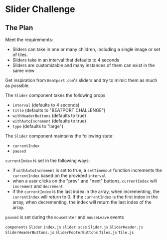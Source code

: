 # Slider Challenge

## The Plan

Meet the requirements:
- Sliders can take in one or many children, including a single image or set of tiles.
- Sliders take in an interval that defaults to 4 seconds
- Sliders are customizable and many instances of them can exist in the same view

Get inspiration from `Beatport.com`'s sliders and try to mimic them as much as possible.

The `Slider` component takes the following props
- `interval` (defaults to 4 seconds)
- `title` (defaults to "BEATPORT CHALLENGE")
- `withHeaderButtons` (defaults to true)
- `withAutoIncrement` (defaults to true)
- `type` (defaults to "large")

The `Slider` component maintains the following state:
- `currentIndex`
- `paused`

`currentIndex` is set in the following ways:
- if `withAutoIncrement` is set to true, a `setTimemout` function increments the `currentIndex` based on the provided `interval`
- when a user clicks on the "prev" and "next" buttons, `currentIndex` will `increment` and `decrement`
- if the `currentIndex` is the last index in the array, when incrementing, the `currentIndex` will return to 0. If the `currentIndex` is the first index in the array, when decrementing, the index will return the last index of the array.

`paused` is set during the `mouseEnter` and `mouseLeave` events



`components`
  `Slider`
    `index.js`
    `slider.scss`
    `Slider.js`
    `SliderHeader.js`
    `SliderHeaderButtons.js`
    `SliderFooterButtons`
    `Tiles.js`
    `Tile.js`
